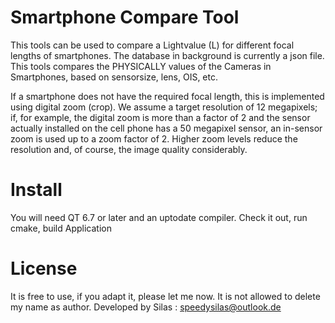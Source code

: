# Smartphone Compare Tool

This tools can be used to compare a Lightvalue (L) for different focal lengths of smartphones. The database in background is currently a json file. 
This tools compares the PHYSICALLY values of the Cameras in Smartphones, based on sensorsize, lens, OIS, etc. 

If a smartphone does not have the required focal length, this is implemented using digital zoom (crop). We assume a target resolution of 12 megapixels; 
if, for example, the digital zoom is more than a factor of 2 and the sensor actually installed on the cell phone has a 50 megapixel sensor, an in-sensor zoom is used up to a zoom factor of 2. 
Higher zoom levels reduce the resolution and, of course, the image quality considerably.

# Install

You will need QT 6.7 or later and an uptodate compiler. Check it out, run cmake, build Application

# License

It is free to use, if you adapt it, please let me now. 
It is not allowed to delete my name as author. 
Developed by Silas : speedysilas@outlook.de 
